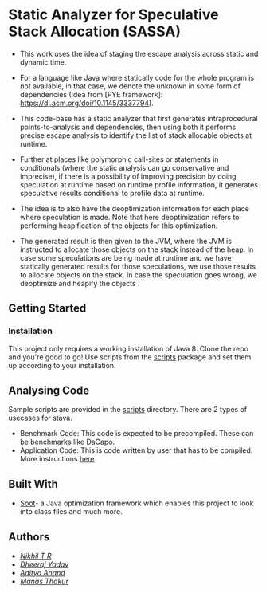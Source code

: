 # Static Analyzer for Speculative Stack Allocation (SASSA)
* This work uses the idea of staging the escape analysis across static and dynamic time.
  
* For a language like Java where statically code for the whole program is not available, in that case, we denote the unknown in some form of dependencies (Idea from [PYE framework]: https://dl.acm.org/doi/10.1145/3337794).

* This code-base has a static analyzer that first generates intraprocedural points-to-analysis and dependencies, then using both it performs precise escape analysis to identify the list of stack allocable objects at runtime.

* Further at places like polymorphic call-sites or statements in conditionals (where the static analysis can go conservative and imprecise), if there is a possibility of improving precision by doing speculation at runtime based on runtime profile information, it generates speculative results conditional to profile data at runtime.

* The idea is to also have the deoptimization information for each place where speculation is made. Note that here deoptimization refers to performing heapification of the objects for this optimization.

* The generated result is then given to the JVM, where the JVM is instructed to allocate those objects on the stack instead of the heap. In case some speculations are being made at runtime and we have statically generated results for those speculations, we use those results to allocate objects on the stack. In case the speculation goes wrong, we deoptimize and heapify the objects
.
## Getting Started

### Installation
This project only requires a working installation of Java 8. Clone the repo and you're good to go! Use scripts from the [scripts](https://github.com/adityaanand7/Speculative-Stack-Allocation/tree/main/scripts) package and set them up according to your installation.

## Analysing Code 
Sample scripts are provided in the [scripts](https://github.com/adityaanand7/Speculative-Stack-Allocation/tree/main/scripts) directory. There are 2 types of usecases for stava.
* Benchmark Code: This code is expected to be precompiled. These can be benchmarks like DaCapo.
* Application Code: This is code written by user that has to be compiled.
More instructions [here](https://github.com/adityaanand7/Speculative-Stack-Allocation/README.md).

## Built With
* [Soot](https://github.com/soot-oss/soot)- a Java optimization framework which enables this project to look into class files and much more. 

## Authors
* [*Nikhil T R*](https://github.com/42niks)
* [*Dheeraj Yadav*](https://github.com/dheeraj135)
* [*Aditya Anand*](https://adityaanand7.github.io)
* [*Manas Thakur*](https://www.cse.iitb.ac.in/~manas/) 

